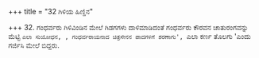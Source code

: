 +++
title = "32 ಗಿಳಿಯ ಹಿಣ್ಡಿನ"

+++
32. ಗಂಧರ್ವರು ಗಿಳಿವಿಂಡಿನ ಮೇಲೆ ಗಿಡಗಗಳು ದಾಳಿಮಾಡಿದಂತೆ ಗಂಧರ್ವರು ಕೌರವನ ಚಾತುರಂಗವನ್ನು ಮೆಟ್ಟಿ `ಎಲಾ ಸುಯೋಧನ, , ಗಂಧರ್ವರಾಯನಾದ ಚಿತ್ರಸೇನನ ಪಾದಗಳಿಗೆ ಶರಣಾಗು', `ಎಲಾ ಕರ್ಣ ತೊಲಗು 'ಎಂದು ಗರ್ಜಿಸಿ ಮೇಲೆ ಬಿದ್ದರು.